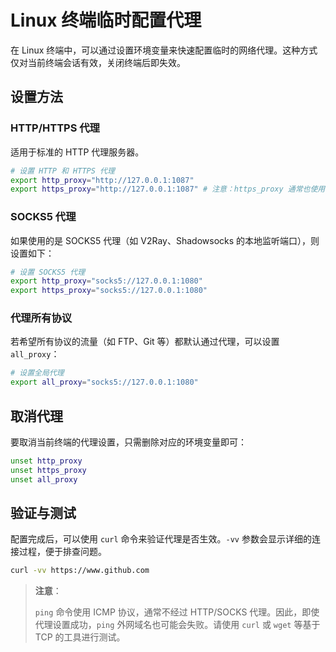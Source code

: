 # Linux 终端临时配置代理

在 Linux 终端中，可以通过设置环境变量来快速配置临时的网络代理。这种方式仅对当前终端会话有效，关闭终端后即失效。

## 设置方法

### HTTP/HTTPS 代理

适用于标准的 HTTP 代理服务器。
```bash
# 设置 HTTP 和 HTTPS 代理
export http_proxy="http://127.0.0.1:1087"
export https_proxy="http://127.0.0.1:1087" # 注意：https_proxy 通常也使用 http:// 协议头
```
### SOCKS5 代理

如果使用的是 SOCKS5 代理（如 V2Ray、Shadowsocks 的本地监听端口），则设置如下：
```bash
# 设置 SOCKS5 代理
export http_proxy="socks5://127.0.0.1:1080"
export https_proxy="socks5://127.0.0.1:1080"
```
### 代理所有协议

若希望所有协议的流量（如 FTP、Git 等）都默认通过代理，可以设置 `all_proxy`：
```bash
# 设置全局代理
export all_proxy="socks5://127.0.0.1:1080"
```
## 取消代理

要取消当前终端的代理设置，只需删除对应的环境变量即可：
```bash
unset http_proxy
unset https_proxy
unset all_proxy
```
## 验证与测试

配置完成后，可以使用 `curl` 命令来验证代理是否生效。`-vv` 参数会显示详细的连接过程，便于排查问题。
```bash
curl -vv https://www.github.com
```
> **注意**：
>
> `ping` 命令使用 ICMP 协议，通常不经过 HTTP/SOCKS 代理。因此，即使代理设置成功，`ping` 外网域名也可能会失败。请使用 `curl` 或 `wget` 等基于 TCP 的工具进行测试。
